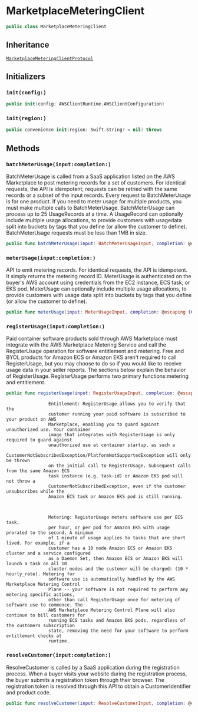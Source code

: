 # MarketplaceMeteringClient

``` swift
public class MarketplaceMeteringClient 
```

## Inheritance

[`MarketplaceMeteringClientProtocol`](/aws-sdk-swift/reference/0.x/AWSMarketplaceMetering/MarketplaceMeteringClientProtocol)

## Initializers

### `init(config:)`

``` swift
public init(config: AWSClientRuntime.AWSClientConfiguration) 
```

### `init(region:)`

``` swift
public convenience init(region: Swift.String? = nil) throws 
```

## Methods

### `batchMeterUsage(input:completion:)`

BatchMeterUsage is called from a SaaS application listed on the AWS Marketplace to
post metering records for a set of customers.
For identical requests, the API is idempotent; requests can be retried with the
same records or a subset of the input records.
Every request to BatchMeterUsage is for one product. If you need to meter usage for
multiple products, you must make multiple calls to BatchMeterUsage.
BatchMeterUsage can process up to 25 UsageRecords at a time.
A UsageRecord can optionally include multiple usage allocations, to provide customers
with usagedata split into buckets by tags that you define (or allow the customer to
define).
BatchMeterUsage requests must be less than 1MB in size.

``` swift
public func batchMeterUsage(input: BatchMeterUsageInput, completion: @escaping (ClientRuntime.SdkResult<BatchMeterUsageOutputResponse, BatchMeterUsageOutputError>) -> Void)
```

### `meterUsage(input:completion:)`

API to emit metering records. For identical requests, the API is idempotent. It
simply returns the metering record ID.
MeterUsage is authenticated on the buyer's AWS account using credentials from the
EC2 instance, ECS task, or EKS pod.
MeterUsage can optionally include multiple usage allocations, to provide customers
with usage data split into buckets by tags that you define (or allow the customer to
define).

``` swift
public func meterUsage(input: MeterUsageInput, completion: @escaping (ClientRuntime.SdkResult<MeterUsageOutputResponse, MeterUsageOutputError>) -> Void)
```

### `registerUsage(input:completion:)`

Paid container software products sold through AWS Marketplace must integrate with
the AWS Marketplace Metering Service and call the RegisterUsage operation for software
entitlement and metering. Free and BYOL products for Amazon ECS or Amazon EKS aren't
required to call RegisterUsage, but you may choose to do so if you would like to receive
usage data in your seller reports. The sections below explain the behavior of
RegisterUsage. RegisterUsage performs two primary functions:​ metering and
entitlement.

``` swift
public func registerUsage(input: RegisterUsageInput, completion: @escaping (ClientRuntime.SdkResult<RegisterUsageOutputResponse, RegisterUsageOutputError>) -> Void)
```

``` 
                Entitlement: RegisterUsage allows you to verify that the
                customer running your paid software is subscribed to your product on AWS
                Marketplace, enabling you to guard against unauthorized use. Your container
                image that integrates with RegisterUsage is only required to guard against
                unauthorized use at container startup, as such a
                CustomerNotSubscribedException/PlatformNotSupportedException will only be thrown
                on the initial call to RegisterUsage. Subsequent calls from the same Amazon ECS
                task instance (e.g. task-id) or Amazon EKS pod will not throw a
                CustomerNotSubscribedException, even if the customer unsubscribes while the
                Amazon ECS task or Amazon EKS pod is still running.



                Metering: RegisterUsage meters software use per ECS task,
                per hour, or per pod for Amazon EKS with usage prorated to the second. A minimum
                of 1 minute of usage applies to tasks that are short lived. For example, if a
                customer has a 10 node Amazon ECS or Amazon EKS cluster and a service configured
                as a Daemon Set, then Amazon ECS or Amazon EKS will launch a task on all 10
                cluster nodes and the customer will be charged: (10 * hourly_rate). Metering for
                software use is automatically handled by the AWS Marketplace Metering Control
                Plane -- your software is not required to perform any metering specific actions,
                other than call RegisterUsage once for metering of software use to commence. The
                AWS Marketplace Metering Control Plane will also continue to bill customers for
                running ECS tasks and Amazon EKS pods, regardless of the customers subscription
                state, removing the need for your software to perform entitlement checks at
                runtime.
```

### `resolveCustomer(input:completion:)`

ResolveCustomer is called by a SaaS application during the registration process.
When a buyer visits your website during the registration process, the buyer submits a
registration token through their browser. The registration token is resolved through
this API to obtain a CustomerIdentifier and product code.

``` swift
public func resolveCustomer(input: ResolveCustomerInput, completion: @escaping (ClientRuntime.SdkResult<ResolveCustomerOutputResponse, ResolveCustomerOutputError>) -> Void)
```
